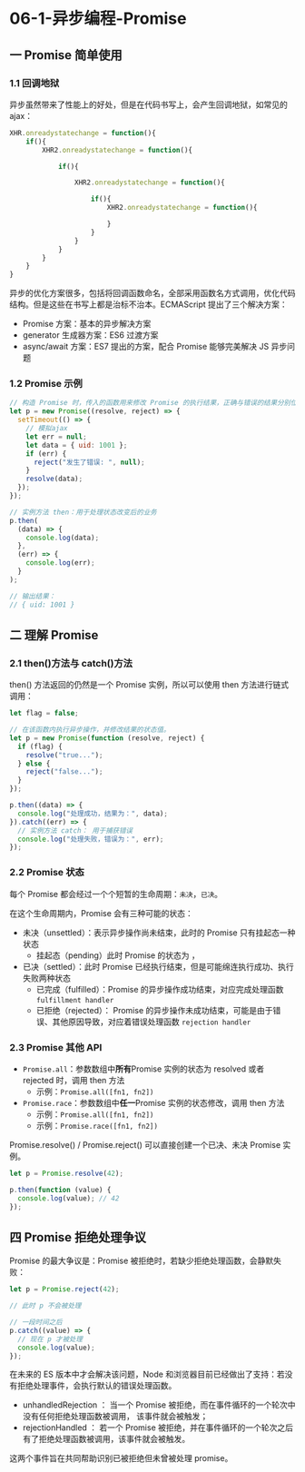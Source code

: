 # 06-1-异步编程-Promise

## 一 Promise 简单使用

### 1.1 回调地狱

异步虽然带来了性能上的好处，但是在代码书写上，会产生回调地狱，如常见的 ajax：

```js
XHR.onreadystatechange = function(){
    if(){
        XHR2.onreadystatechange = function(){

            if(){

                XHR2.onreadystatechange = function(){

                    if(){
                        XHR2.onreadystatechange = function(){

                        }
                    }
                }
            }
        }
    }
}
```

异步的优化方案很多，包括将回调函数命名，全部采用函数名方式调用，优化代码结构。但是这些在书写上都是治标不治本。ECMAScript 提出了三个解决方案：

- Promise 方案：基本的异步解决方案
- generator 生成器方案：ES6 过渡方案
- async/await 方案：ES7 提出的方案，配合 Promise 能够完美解决 JS 异步问题

### 1.2 Promise 示例

```js
// 构造 Promise 时，传入的函数用来修改 Promise 的执行结果，正确与错误的结果分别位于 resolve、reject 中。
let p = new Promise((resolve, reject) => {
  setTimeout(() => {
    // 模拟ajax
    let err = null;
    let data = { uid: 1001 };
    if (err) {
      reject("发生了错误: ", null);
    }
    resolve(data);
  });
});

// 实例方法 then：用于处理状态改变后的业务
p.then(
  (data) => {
    console.log(data);
  },
  (err) => {
    console.log(err);
  }
);

// 输出结果：
// { uid: 1001 }
```

## 二 理解 Promise

### 2.1 then()方法与 catch()方法

then() 方法返回的仍然是一个 Promise 实例，所以可以使用 then 方法进行链式调用：

```js
let flag = false;

// 在该函数内执行异步操作，并修改结果的状态值。
let p = new Promise(function (resolve, reject) {
  if (flag) {
    resolve("true...");
  } else {
    reject("false...");
  }
});

p.then((data) => {
  console.log("处理成功，结果为：", data);
}).catch((err) => {
  // 实例方法 catch： 用于捕获错误
  console.log("处理失败，错误为：", err);
});
```

### 2.2 Promise 状态

每个 Promise 都会经过一个个短暂的生命周期：`未决`，`已决`。

在这个生命周期内，Promise 会有三种可能的状态：

- 未决（unsettled）：表示异步操作尚未结束，此时的 Promise 只有挂起态一种状态
  - 挂起态（pending）此时 Promise 的状态为 ，
- 已决（settled）：此时 Promise 已经执行结束，但是可能绵连执行成功、执行失败两种状态
  - 已完成（fulfilled）：Promise 的异步操作成功结束，对应完成处理函数 `fulfillment handler`
  - 已拒绝（rejected）： Promise 的异步操作未成功结束，可能是由于错误、其他原因导致，对应着错误处理函数 `rejection handler`

### 2.3 Promise 其他 API

- `Promise.all`：参数数组中**所有**Promise 实例的状态为 resolved 或者 rejected 时，调用 then 方法
  - 示例：`Promise.all([fn1, fn2])`
- `Promise.race`：参数数组中**任一**Promise 实例的状态修改，调用 then 方法
  - 示例：`Promise.all([fn1, fn2])`
  - 示例：`Promise.race([fn1, fn2])`

Promise.resolve() / Promise.reject() 可以直接创建一个已决、未决 Promise 实例。

```js
let p = Promise.resolve(42);

p.then(function (value) {
  console.log(value); // 42
});
```

## 四 Promise 拒绝处理争议

Promise 的最大争议是：Promise 被拒绝时，若缺少拒绝处理函数，会静默失败：

```js
let p = Promise.reject(42);

// 此时 p 不会被处理

// 一段时间之后
p.catch((value) => {
  // 现在 p 才被处理
  console.log(value);
});
```

在未来的 ES 版本中才会解决该问题，Node 和浏览器目前已经做出了支持：若没有拒绝处理事件，会执行默认的错误处理函数。

- unhandledRejection ： 当一个 Promise 被拒绝，而在事件循环的一个轮次中没有任何拒绝处理函数被调用， 该事件就会被触发；
- rejectionHandled ： 若一个 Promise 被拒绝，并在事件循环的一个轮次之后有了拒绝处理函数被调用，该事件就会被触发。

这两个事件旨在共同帮助识别已被拒绝但未曾被处理 promise。
